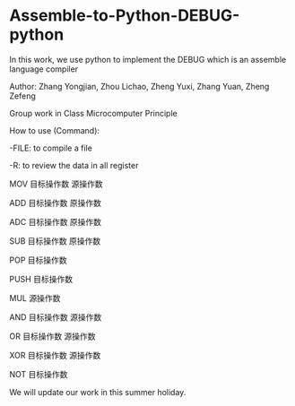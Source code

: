 # Assemble-to-Python-DEBUG-python
In this work, we use python to implement the DEBUG which is an assemble language compiler

Author: Zhang Yongjian, Zhou Lichao, Zheng Yuxi, Zhang Yuan, Zheng Zefeng

Group work in Class Microcomputer Principle

How to use (Command):

-FILE: to compile a file

-R: to review the data in all register

MOV 目标操作数 源操作数

ADD 目标操作数 原操作数

ADC 目标操作数 原操作数

SUB 目标操作数 原操作数

POP 目标操作数

PUSH 目标操作数

MUL 源操作数

AND 目标操作数 源操作数

OR 目标操作数 源操作数

XOR 目标操作数 源操作数

NOT 目标操作数

We will update our work in this summer holiday.
